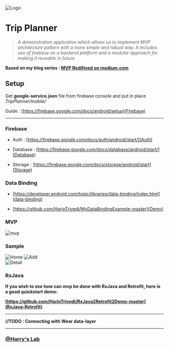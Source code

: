 ![Logo](https://i.imgur.com/V40ioHU.png)
    
# Trip Planner 

> _A demonstration application which allows us to implement MVP architecture pattern with a more simple and robust way. It includes use of firebase as a backend platform and a modular approach for making it reusable in future_

**Based on my blog series : [MVP Redifined on medium.com](https://medium.com/@Harry91/mvp-redefined-a-reusable-base-part1-b024787de79f)**

## Setup

Get **google-service.json** file from firebase console and put in place _TripPlanner/mobile/_

Guide : [https://firebase.google.com/docs/android/setup](Firebase)

***

### Firebase

* Auth : [https://firebase.google.com/docs/auth/android/start/](Auth)

* Database : [https://firebase.google.com/docs/database/android/start/](Database)

* Storage : [https://firebase.google.com/docs/storage/android/start](Storage)

### Data Binding

* [https://developer.android.com/topic/libraries/data-binding/index.html](data-binding)

* [https://github.com/HarinTrivedi/MyDataBindingExample-master](Demo)

### MVP

![mvp](https://i.imgur.com/jf6F2pT.png)

### Sample

![Home](https://i.imgur.com/F26GYVg.png) 
![Add](https://i.imgur.com/SYyNMAK.png)  
![Detail](https://i.imgur.com/KyrLt5l.png)

### RxJava

**If you wish to see how can mvp be done with RxJava and Retrofit, here is a good quickstart demo:**

**[https://github.com/HarinTrivedi/RxJava2Retrofit2Demo-master](RxJava-Retrofit)**

***

**//TODO : Connecting with Wear data-layer**

***

### [@Harry's Lab](https://github.com/HarinTrivedi)
